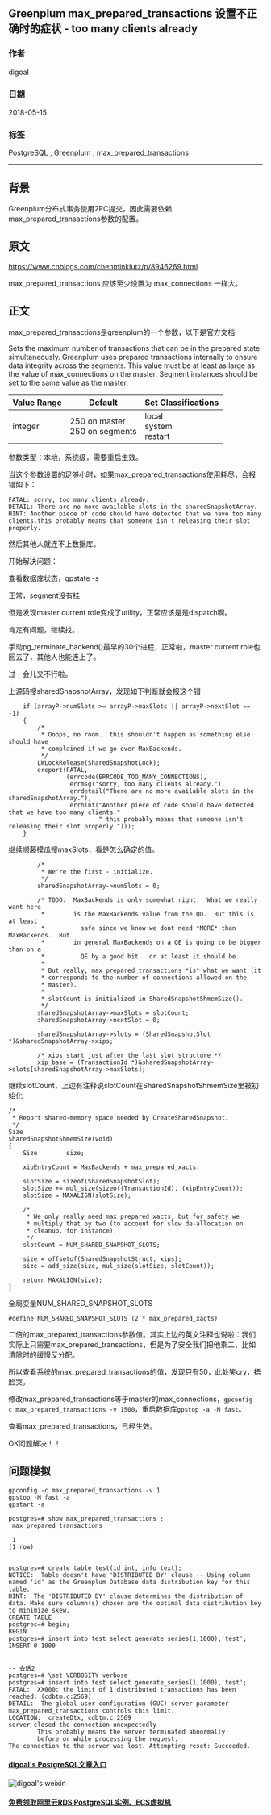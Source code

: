 ## Greenplum max_prepared_transactions 设置不正确时的症状 - too many clients already     
                                                           
### 作者                                                           
digoal                                                           
                                                           
### 日期                                                           
2018-05-15                                                         
                                                           
### 标签                                                           
PostgreSQL , Greenplum , max_prepared_transactions      
                                                           
----                                                           
                                                           
## 背景    
Greenplum分布式事务使用2PC提交，因此需要依赖max_prepared_transactions参数的配置。  
   
## 原文  
https://www.cnblogs.com/chenminklutz/p/8946269.html  
  
  
  
max_prepared_transactions 应该至少设置为 max_connections 一样大。  
  
## 正文  
  
max_prepared_transactions是greenplum的一个参数，以下是官方文档  
  
Sets the maximum number of transactions that can be in the prepared state simultaneously. Greenplum uses prepared transactions internally to ensure data integrity across the segments. This value must be at least as large as the value of max_connections on the master. Segment instances should be set to the same value as the master.  
  
Value Range	| Default	| Set Classifications  
---|---|---  
integer	| 250 on master <br> 250 on segments | local <br> system  <br> restart  
  
参数类型：本地，系统级，需要重启生效。  
  
当这个参数设置的足够小时，如果max_prepared_transactions使用耗尽，会报错如下：  
  
```  
FATAL: sorry, too many clients already.  
DETAIL: There are no more available slots in the sharedSnapshotArray.  
HINT: Another piece of code should have detected that we have too many clients.this probably means that someone isn't releasing their slot properly.  
```  
  
然后其他人就连不上数据库。  
  
开始解决问题：  
  
查看数据库状态，gpstate -s  
  
正常，segment没有挂  
  
但是发现master current role变成了utility，正常应该是是dispatch啊。  
  
肯定有问题，继续找。  
  
手动pg_terminate_backend()最早的30个进程，正常啦，master current role也回去了，其他人也能连上了。  
  
过一会儿又不行啦。  
  
上源码搜sharedSnapshotArray，发现如下判断就会报这个错  
  
```  
    if (arrayP->numSlots >= arrayP->maxSlots || arrayP->nextSlot == -1)  
    {  
        /*  
         * Ooops, no room.  this shouldn't happen as something else should have  
         * complained if we go over MaxBackends.  
         */  
        LWLockRelease(SharedSnapshotLock);  
        ereport(FATAL,  
                (errcode(ERRCODE_TOO_MANY_CONNECTIONS),  
                 errmsg("sorry, too many clients already."),  
                 errdetail("There are no more available slots in the sharedSnapshotArray."),  
                 errhint("Another piece of code should have detected that we have too many clients."  
                         " this probably means that someone isn't releasing their slot properly.")));  
    }  
```  
  
继续顺藤摸瓜搜maxSlots，看是怎么确定的值。  
  
```  
        /*  
         * We're the first - initialize.  
         */  
        sharedSnapshotArray->numSlots = 0;  
  
        /* TODO:  MaxBackends is only somewhat right.  What we really want here  
         *        is the MaxBackends value from the QD.  But this is at least  
         *          safe since we know we dont need *MORE* than MaxBackends.  But  
         *        in general MaxBackends on a QE is going to be bigger than on a  
         *          QE by a good bit.  or at least it should be.  
         *  
         * But really, max_prepared_transactions *is* what we want (it  
         * corresponds to the number of connections allowed on the  
         * master).  
         *  
         * slotCount is initialized in SharedSnapshotShmemSize().  
         */  
        sharedSnapshotArray->maxSlots = slotCount;  
        sharedSnapshotArray->nextSlot = 0;  
  
        sharedSnapshotArray->slots = (SharedSnapshotSlot *)&sharedSnapshotArray->xips;  
  
        /* xips start just after the last slot structure */  
        xip_base = (TransactionId *)&sharedSnapshotArray->slots[sharedSnapshotArray->maxSlots];  
```  
  
继续slotCount，上边有注释说slotCount在SharedSnapshotShmemSize里被初始化  
  
```  
/*  
 * Report shared-memory space needed by CreateSharedSnapshot.  
 */  
Size  
SharedSnapshotShmemSize(void)  
{  
    Size        size;  
  
    xipEntryCount = MaxBackends + max_prepared_xacts;  
  
    slotSize = sizeof(SharedSnapshotSlot);  
    slotSize += mul_size(sizeof(TransactionId), (xipEntryCount));  
    slotSize = MAXALIGN(slotSize);  
  
    /*  
     * We only really need max_prepared_xacts; but for safety we  
     * multiply that by two (to account for slow de-allocation on  
     * cleanup, for instance).  
     */  
    slotCount = NUM_SHARED_SNAPSHOT_SLOTS;  
  
    size = offsetof(SharedSnapshotStruct, xips);  
    size = add_size(size, mul_size(slotSize, slotCount));  
  
    return MAXALIGN(size);  
}  
```  
  
全局变量NUM_SHARED_SNAPSHOT_SLOTS  
  
```  
#define NUM_SHARED_SNAPSHOT_SLOTS (2 * max_prepared_xacts)  
```  
  
二倍的max_prepared_transactions参数值。其实上边的英文注释也说啦：我们实际上只需要max_prepared_transactions，但是为了安全我们把他乘二，比如清除时的缓慢反分配。  
  
所以查看系统的max_prepared_transactions的值，发现只有50，此处笑cry，捂脸哭。  
  
修改max_prepared_transactions等于master的max_connections，```gpconfig -c max_prepared_transactions -v 1500```，重启数据库```gpstop -a -M fast```。  
  
查看max_prepared_transactions，已经生效。  
  
OK问题解决！！    
  
## 问题模拟
```
gpconfig -c max_prepared_transactions -v 1
gpstop -M fast -a
gpstart -a

postgres=# show max_prepared_transactions ;
 max_prepared_transactions 
---------------------------
 1
(1 row)


postgres=# create table test(id int, info text);
NOTICE:  Table doesn't have 'DISTRIBUTED BY' clause -- Using column named 'id' as the Greenplum Database data distribution key for this table.
HINT:  The 'DISTRIBUTED BY' clause determines the distribution of data. Make sure column(s) chosen are the optimal data distribution key to minimize skew.
CREATE TABLE
postgres=# begin;
BEGIN
postgres=# insert into test select generate_series(1,1000),'test';
INSERT 0 1000


-- 会话2
postgres=# \set VERBOSITY verbose
postgres=# insert into test select generate_series(1,1000),'test';
FATAL:  XX000: the limit of 1 distributed transactions has been reached. (cdbtm.c:2569)
DETAIL:  The global user configuration (GUC) server parameter max_prepared_transactions controls this limit.
LOCATION:  createDtx, cdbtm.c:2569
server closed the connection unexpectedly
        This probably means the server terminated abnormally
        before or while processing the request.
The connection to the server was lost. Attempting reset: Succeeded.
```
  
  
  
  
  
  
  
  
  
  
  
  
  
  
  
#### [digoal's PostgreSQL文章入口](https://github.com/digoal/blog/blob/master/README.md "22709685feb7cab07d30f30387f0a9ae")
  
  
![digoal's weixin](../pic/digoal_weixin.jpg "f7ad92eeba24523fd47a6e1a0e691b59")
  
  
  
  
  
  
  
  
#### [免费领取阿里云RDS PostgreSQL实例、ECS虚拟机](https://www.aliyun.com/database/postgresqlactivity "57258f76c37864c6e6d23383d05714ea")
  
